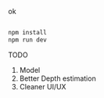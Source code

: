 ok 
```bash

npm install
npm run dev

```

TODO 
1. Model 
2. Better Depth estimation 
3. Cleaner UI/UX 
